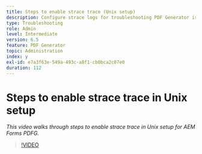 ```yaml
---
title: Steps to enable strace trace (Unix setup)
description: Configure strace logs for troubleshooting PDF Generator issues
type: Troubleshooting
role: Admin
level: Intermediate
version: 6.5
feature: PDF Generator
topic: Administration
index: y
exl-id: e7a3f63e-549a-493c-a8f1-cb0bca2c07e0
duration: 112
---
```

# Steps to enable strace trace in Unix setup

*This video walks through steps to enable strace trace in Unix setup for AEM Forms PDFG.*

>[!VIDEO](https://video.tv.adobe.com/v/335525?quality=12&learn=on)
